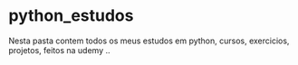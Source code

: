 # python_estudos
 Nesta pasta contem todos os meus estudos em python, cursos, exercicios, projetos, feitos na udemy
 ..
